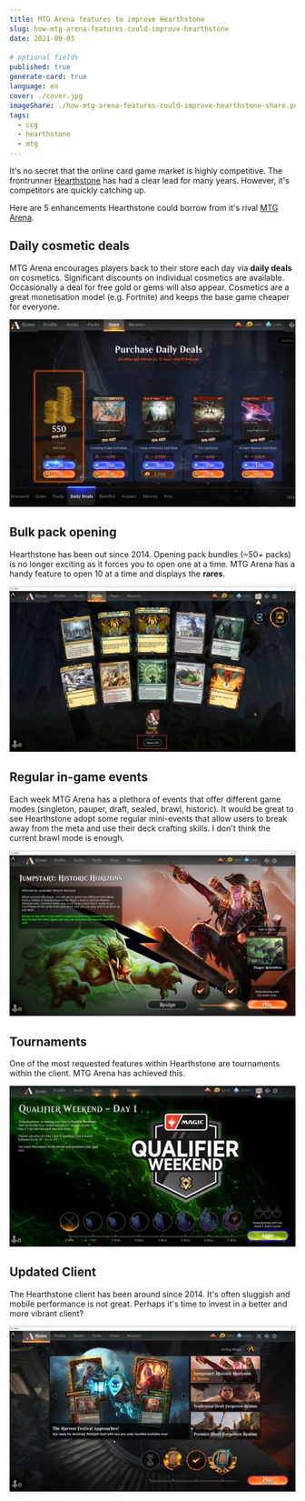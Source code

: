 ```yaml
---
title: MTG Arena features to improve Hearthstone
slug: how-mtg-arena-features-could-improve-hearthstone
date: 2021-09-03

# optional fields
published: true
generate-card: true
language: en
cover: ./cover.jpg
imageShare: ./how-mtg-arena-features-could-improve-hearthstone-share.png
tags:
  - ccg
  - hearthstone
  - mtg
---
```


It's no secret that the online card game market is highly competitive. The frontrunner [Hearthstone](https://playhearthstone.com/en-us) has had a clear lead for many years. However, it's competitors are quickly catching up.

Here are 5 enhancements Hearthstone could borrow from it's rival [MTG Arena](https://magic.wizards.com/en/mtgarena).

## Daily cosmetic deals

MTG Arena encourages players back to their store each day via **daily deals** on cosmetics. Significant discounts on individual cosmetics are available. Occasionally a deal for free gold or gems will also appear. Cosmetics are a great monetisation model (e.g. Fortnite) and keeps the base game cheaper for everyone.

![MTG Arena Daily Deals](./store-daily-deals.png)

## Bulk pack opening

Hearthstone has been out since 2014. Opening pack bundles (~50+ packs) is no longer exciting as it forces you to open one at a time. MTG Arena has a handy feature to open 10 at a time and displays the **rares**.

![MTG Arena Bulk Pack Opening](./open10.png)

## Regular in-game events

Each week MTG Arena has a plethora of events that offer different game modes (singleton, pauper, draft, sealed, brawl, historic). It would be great to see Hearthstone adopt some regular mini-events that allow users to break away from the meta and use their deck crafting skills. I don't think the current brawl mode is enough.

![MTG Arena Historic Horizons](./historic-horizons.png)

## Tournaments

One of the most requested features within Hearthstone are tournaments within the client. MTG Arena has achieved this.

![MTG Arena Tournaments](./mtg-arena-tournaments.jpg)

## Updated Client

The Hearthstone client has been around since 2014. It's often sluggish and mobile performance is not great. Perhaps it's time to invest in a better and more vibrant client?

![MTG Arena Client](./mtg-client.png)
